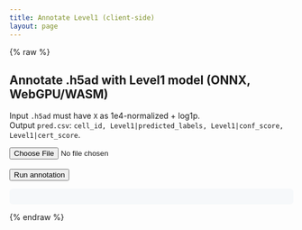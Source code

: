 ```yaml
---
title: Annotate Level1 (client-side)
layout: page
---
```


{% raw %}

<h2>Annotate .h5ad with Level1 model (ONNX, WebGPU/WASM)</h2>
<p>
  Input <code>.h5ad</code> must have <code>X</code> as 1e4-normalized + log1p.<br>
  Output <code>pred.csv</code>: <code>cell_id, Level1|predicted_labels, Level1|conf_score, Level1|cert_score</code>.
</p>

<input type="file" id="h5ad" accept=".h5ad" />
<br><br>
<button id="run">Run annotation</button>

<pre id="log" style="background:#f6f8fa;padding:1em;border-radius:6px;max-height:280px;overflow:auto;"></pre>
<div id="download"></div>

<!-- onnxruntime-web -->
<script src="https://cdn.jsdelivr.net/npm/onnxruntime-web/dist/ort.min.js"></script>

<script type="module">
  // h5wasm: HDF5 reader in the browser
  import * as h5wasm from "https://cdn.jsdelivr.net/npm/h5wasm@0.5.0/dist/esm/h5wasm.js";

  // Model assets (Level1)
  const MODEL_URL   = "{{ '/assets/models/Level1/model.onnx'   | relative_url }}";
  const GENES_URL   = "{{ '/assets/models/Level1/genes.json'   | relative_url }}";
  const CLASSES_URL = "{{ '/assets/models/Level1/classes.json' | relative_url }}";

  const log = (m) => (document.getElementById("log").textContent += m + "\n");

  async function openH5AD(file) {
    await h5wasm.ready;
    const buf = new Uint8Array(await file.arrayBuffer());
    return new h5wasm.File(buf, "r");
  }
  function readVarNames(f) {
    for (const p of ["var/_index","var/index","var/feature_names"]) {
      const ds = f.get(p);
      if (ds?.isDataset) {
        const arr = ds.toArray?.() ?? ds.value;
        return Array.from(arr, x => (typeof x === "string" ? x : (x?.toString?.() ?? String(x))));
      }
    }
    throw new Error("Could not find gene names (var/_index).");
  }
  function readObsNames(f) {
    for (const p of ["obs/_index","obs/index","obs/names"]) {
      const ds = f.get(p);
      if (ds?.isDataset) {
        const arr = ds.toArray?.() ?? ds.value;
        return Array.from(arr, x => (typeof x === "string" ? x : (x?.toString?.() ?? String(x))));
      }
    }
    const n = readXShape(f)[0];
    return Array.from({length:n}, (_,i)=>"cell_"+i);
  }
  function readXShape(f) {
    const X = f.get("X");
    if (X?.isDataset) return X.shape;
    const s = f.get("X/shape")?.value;
    return [Number(s[0]), Number(s[1])];
  }
  function densePick(denseFlat, shape, varNames, genesOrder) {
    const [n,d] = shape, D = genesOrder.length;
    const out = new Float32Array(n*D);
    const colIdx = new Map(varNames.map((g,i)=>[g,i]));
    for (let j=0;j<D;j++){
      const cj = colIdx.get(genesOrder[j]); if (cj===undefined) continue;
      for (let i=0;i<n;i++){ out[i*D+j] = denseFlat[i*d+cj]; }
    }
    return out;
  }
  function csrPick(data, indices, indptr, shape, varNames, genesOrder) {
    const [n,d] = shape, D = genesOrder.length;
    const out = new Float32Array(n*D);
    const colPos = new Map(varNames.map((g,i)=>[g,i]));
    const wanted = new Map(); genesOrder.forEach((g,j)=>{ const cj=colPos.get(g); if(cj!==undefined) wanted.set(cj,j); });
    for (let i=0;i<n;i++){
      const a=indptr[i], b=indptr[i+1];
      for (let k=a;k<b;k++){ const cj=indices[k], j=wanted.get(cj); if (j!==undefined) out[i*D+j]=data[k]; }
    }
    return out;
  }
  function downloadCSV(name, header, rows){
    const csv=[header.join(","), ...rows.map(r=>r.join(","))].join("\n");
    const blob=new Blob([csv],{type:"text/csv"});
    const url=URL.createObjectURL(blob);
    const a=Object.assign(document.createElement("a"),{href:url,download:name});
    document.getElementById("download").innerHTML="";
    document.getElementById("download").appendChild(a);
    a.click(); URL.revokeObjectURL(url);
  }
  function softmax2d(logits, n, c){
    const probs=new Float32Array(n*c);
    for (let i=0;i<n;i++){
      let mx=-1e30; for(let j=0;j<c;j++) mx=Math.max(mx, logits[i*c+j]);
      let s=0; for(let j=0;j<c;j++){ const e=Math.exp(logits[i*c+j]-mx); probs[i*c+j]=e; s+=e; }
      for(let j=0;j<c;j++) probs[i*c+j]/=s;
    }
    return probs;
  }
  async function pickProviders(){ const eps=[]; if (navigator.gpu) eps.push("webgpu"); eps.push("wasm"); return eps; }

  document.getElementById("run").onclick = async () => {
    const file = document.getElementById("h5ad").files?.[0];
    document.getElementById("download").innerHTML=""; document.getElementById("log").textContent="";
    if(!file){ log("Please choose a .h5ad file."); return; }

    try{
      log("Loading Level1 genes/classes...");
      const [genes, classes] = await Promise.all([
        fetch(GENES_URL).then(r=>r.json()),
        fetch(CLASSES_URL).then(r=>r.json()),
      ]);

      log("Opening .h5ad ...");
      const f = await openH5AD(file);
      const varNames = readVarNames(f);
      const obsNames = readObsNames(f);
      const shape = readXShape(f);
      const X = f.get("X");

      log("Extracting features in model gene order ...");
      let features;
      if (X.isDataset){
        const dense = X.value; // Float64/32
        const denseF32 = dense instanceof Float32Array ? dense : new Float32Array(dense);
        features = densePick(denseF32, shape, varNames, genes);
      }else{
        const data    = X.get("data").value;
        const indices = X.get("indices").value;
        const indptr  = X.get("indptr").value;
        const dataF32    = data    instanceof Float32Array ? data : new Float32Array(data);
        const indicesI32 = indices instanceof Int32Array   ? indices : new Int32Array(indices);
        const indptrI32  = indptr  instanceof Int32Array   ? indptr  : new Int32Array(indptr);
        features = csrPick(dataF32, indicesI32, indptrI32, shape, varNames, genes);
      }

      // Create session & input tensor
      const session = await ort.InferenceSession.create(MODEL_URL, { executionProviders: await pickProviders() });
      const n = shape[0], D = genes.length, C = classes.length;
      const inputName = session.inputNames[0];
      const tensor = new ort.Tensor("float32", features, [n, D]);

      log("Running inference ...");
      const outs = await session.run({ [inputName]: tensor });
      const names = Object.keys(outs);

      // Probabilities (or logits -> softmax)
      let probs;
      if (names.includes("probabilities")){
        probs = outs["probabilities"].data;  // Float32Array N*C
      } else if (names.includes("logits")){
        probs = softmax2d(outs["logits"].data, n, C);
      } else {
        throw new Error("ONNX graph lacks 'probabilities' or 'logits'.");
      }

      // Build Level1 fields: predicted_labels, conf_score, cert_score
      const header = ["cell_id", "Level1|predicted_labels", "Level1|conf_score", "Level1|cert_score"];
      const rows = [];
      for (let i=0;i<n;i++){
        let best=-1, bj=-1, sum=0;
        for (let j=0;j<C;j++){ const v=probs[i*C+j]; sum+=v; if (v>best){best=v; bj=j;} }
        const label = classes[bj];
        const conf  = best;
        const cert  = best / (sum || 1);
        rows.push([obsNames[i], label, String(conf), String(cert)]);
      }

      downloadCSV("pred.csv", header, rows);
      log("Done. Downloaded pred.csv");
    }catch(e){
      log("Error: " + e.message); console.error(e);
    }
  };


</script>{% endraw %}

